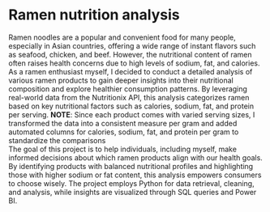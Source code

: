 # Ramen nutrition analysis
Ramen noodles are a popular and convenient food for many people, especially in Asian countries, offering a wide range of instant flavors such as seafood, chicken, and beef. However, the nutritional content of ramen often raises health concerns due to high levels of sodium, fat, and calories.
As a ramen enthusiast myself, I decided to conduct a detailed analysis of various ramen products to gain deeper insights into their nutritional composition and explore healthier consumption patterns. By leveraging real-world data from the Nutritionix API, this analysis categorizes ramen based on key nutritional factors such as calories, sodium, fat, and protein per serving.
**NOTE**: Since each product comes with varied serving sizes, I transformed the data into a consistent measure per gram and added automated columns for calories, sodium, fat, and protein per gram to standardize the comparisons<br>
The goal of this project is to help individuals, including myself, make informed decisions about which ramen products align with our health goals. By identifying products with balanced nutritional profiles and highlighting those with higher sodium or fat content, this analysis empowers consumers to choose wisely. The project employs Python for data retrieval, cleaning, and analysis, while insights are visualized through SQL queries and Power BI.
